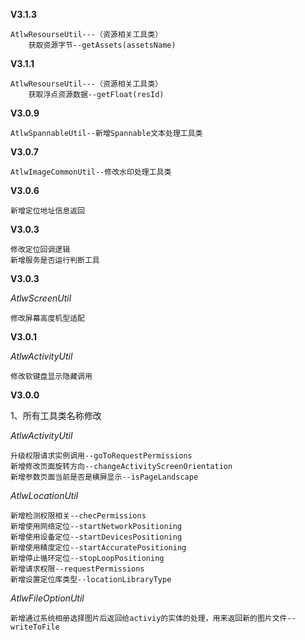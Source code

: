 **V3.1.3**

    AtlwResourseUtil---（资源相关工具类）
        获取资源字节--getAssets(assetsName)
    
**V3.1.1**

    AtlwResourseUtil---（资源相关工具类）
        获取浮点资源数据--getFloat(resId) 
    
**V3.0.9**

    AtlwSpannableUtil--新增Spannable文本处理工具类
    
    
**V3.0.7**

    AtlwImageCommonUtil--修改水印处理工具类


**V3.0.6**

    新增定位地址信息返回

**V3.0.3**

    修改定位回调逻辑
    新增服务是否运行判断工具


**V3.0.3**

*AtlwScreenUtil*

    修改屏幕高度机型适配


**V3.0.1**

*AtlwActivityUtil*

    修改软键盘显示隐藏调用


**V3.0.0**

1、所有工具类名称修改

*AtlwActivityUtil*

    升级权限请求实例调用--goToRequestPermissions
    新增修改页面旋转方向--changeActivityScreenOrientation
    新增参数页面当前是否是横屏显示--isPageLandscape

*AtlwLocationUtil*

    新增检测权限相关--checPermissions
    新增使用网络定位--startNetworkPositioning
    新增使用设备定位--startDevicesPositioning
    新增使用精度定位--startAccuratePositioning
    新增停止循环定位--stopLoopPositioning
    新增请求权限--requestPermissions
    新增设置定位库类型--locationLibraryType

*AtlwFileOptionUtil*

    新增通过系统相册选择图片后返回给activiy的实体的处理，用来返回新的图片文件--writeToFile
